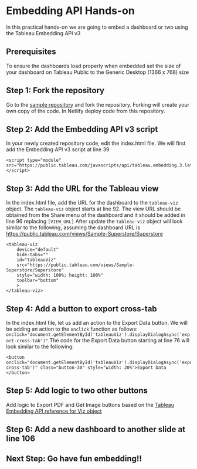 # Embedding API Hands-on

In this practical hands-on we are going to embed a dashboard or two using the Tableau Embedding API v3

## Prerequisites

To ensure the dashboards load properly when embedded set the size of your dashboard on Tableau Public to the Generic Desktop (1366 x 768) size

## Step 1: Fork the repository

Go to the [sample repository](https://bit.ly/embeddingHandsOn) and fork the repository. Forking will create your own copy of the code. In Netlify deploy code from this repository.

## Step 2: Add the Embedding API v3 script

In your newly created repository code, edit the index.html file. We will first add the Embedding API v3 script at line 39

```
<script type="module" src="https://public.tableau.com/javascripts/api/tableau.embedding.3.latest.js"></script>
```

## Step 3: Add the URL for the Tableau view

In the index.html file, add the URL for the dashboard to the `tableau-viz` object. The `tableau-viz` object starts at line 92. The view URL should be obtained from the Share menu of the dashboard and it should be added in line 96 replacing `[VIEW_URL]`
After update the `tableau-viz` object will look similar to the following, assuming the dashboard URL is https://public.tableau.com/views/Sample-Superstore/Superstore

```
<tableau-viz
    device="default"
    hide-tabs=""
    id="tableauViz"
    src="https://public.tableau.com/views/Sample-Superstore/Superstore"
    style="width: 100%; height: 100%"
    toolbar="bottom"
    >
</tableau-viz>
```

## Step 4: Add a button to export cross-tab

In the index.html file, let us add an action to the Export Data button. We will be adding an action to the `onclick` function as follows: `onclick="document.getElementById('tableauViz').displayDialogAsync('export-cross-tab')"` The code for the Export Data button starting at line 76 will look similar to the following:

```
<button onclick="document.getElementById('tableauViz').displayDialogAsync('export-cross-tab')" class="button-30" style="width: 20%">Export Data
</button>
```

## Step 5: Add logic to two other buttons

Add logic to Export PDF and Get Image buttons based on the [Tableau Embedding API reference for Viz object](https://help.tableau.com/current/api/embedding_api/en-us/reference/interfaces/viz.html)

## Step 6: Add a new dashboard to another slide at line 106

## Next Step: Go have fun embedding!!
